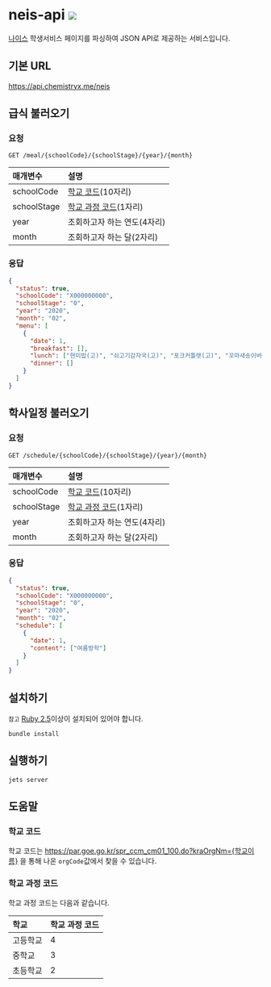 # neis-api ![](https://github.com/ChemistryX/neis-api/workflows/deploy-prod/badge.svg)

[나이스](https://www.neis.go.kr/) 학생서비스 페이지를 파싱하여 JSON API로 제공하는 서비스입니다.

## 기본 URL

https://api.chemistryx.me/neis

## 급식 불러오기

### 요청

`GET /meal/{schoolCode}/{schoolStage}/{year}/{month}`

| 매개변수    | 설명                                     |
| :---------- | :--------------------------------------- |
| schoolCode  | [학교 코드](#학교-코드)(10자리)          |
| schoolStage | [학교 과정 코드](#학교-과정-코드)(1자리) |
| year        | 조회하고자 하는 연도(4자리)              |
| month       | 조회하고자 하는 달(2자리)                |

### 응답

```json
{
  "status": true,
  "schoolCode": "X000000000",
  "schoolStage": "0",
  "year": "2020",
  "month": "02",
  "menu": [
    {
      "date": 1,
      "breakfast": [],
      "lunch": ["현미밥(고)", "쇠고기감자국(고)", "포크커틀렛(고)", "꼬마새송이버섯볶음", "야채쫄면무침(고)", "배추김치(고)", "된장소스(고)", "키위"],
      "dinner": []
    }
  ]
}
```

## 학사일정 불러오기

### 요청

`GET /schedule/{schoolCode}/{schoolStage}/{year}/{month}`

| 매개변수    | 설명                                     |
| :---------- | :--------------------------------------- |
| schoolCode  | [학교 코드](#학교-코드)(10자리)          |
| schoolStage | [학교 과정 코드](#학교-과정-코드)(1자리) |
| year        | 조회하고자 하는 연도(4자리)              |
| month       | 조회하고자 하는 달(2자리)                |

### 응답

```json
{
  "status": true,
  "schoolCode": "X000000000",
  "schoolStage": "0",
  "year": "2020",
  "month": "02",
  "schedule": [
    {
      "date": 1,
      "content": ["여름방학"]
    }
  ]
}
```

## 설치하기

`참고` [Ruby 2.5](https://www.ruby-lang.org)이상이 설치되어 있어야 합니다.

```
bundle install
```

## 실행하기

```
jets server
```

## 도움말

### 학교 코드

학교 코드는 https://par.goe.go.kr/spr_ccm_cm01_100.do?kraOrgNm={학교이름} 을 통해 나온 `orgCode`값에서 찾을 수 있습니다.

### 학교 과정 코드

학교 과정 코드는 다음과 같습니다.

| 학교     | 학교 과정 코드 |
| :------- | :------------- |
| 고등학교 | 4              |
| 중학교   | 3              |
| 초등학교 | 2              |
